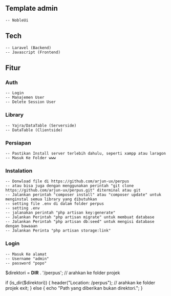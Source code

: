 ## Template admin
    -- NobleUi


## Tech
    -- Laravel (Backend)
    -- Javascript (Frontend)

## Fitur

### Auth
    -- Login
    -- Manajemen User
    -- Delete Session User

### Library
    -- Yajra/DataTable (Serverside)
    -- DataTable (Clientside)

### Persiapan
    -- Pastikan Install server terlebih dahulu, seperti xampp atau laragon
    -- Masuk Ke Folder www
### Instalation
    -- Donwload file di https://github.com/arjun-ux/perpus
    -- atau bisa juga dengan menggunakan perintah "git clone https://github.com/arjun-ux/perpus.git" diterminal atau git
    -- Jalankan perintah "composer install" atau "composer update" untuk menginstal semua library yang dibutuhkan
    -- setting file .env di dalam folder perpus
    -- setting .env
    -- jalanakan perintah "php artisan key:generate"
    -- Jalankan Perintah "php artisan migrate" untuk membuat database
    -- Jalankan Perintah "php artisan db:seed" untuk mengisi database dengan bawaaan
    -- Jalankan Perinta "php artisan storage:link" 

### Login
    -- Masuk Ke alamat
    -- Username "admin"
    -- password "popo"

$direktori = __DIR__ . '/perpus'; // arahkan ke folder projek

if (is_dir($direktori)) {
    header("Location: /perpus"); // arahkan ke folder projek
    exit;
} else {
    echo "Path yang diberikan bukan direktori.";
}

